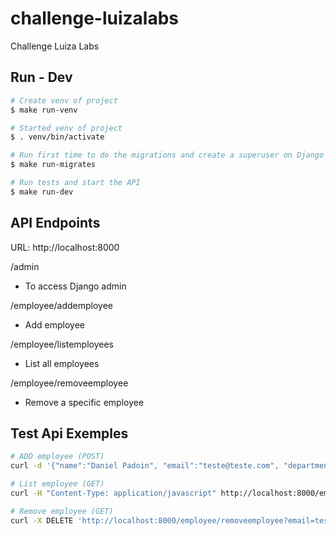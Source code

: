 # challenge-luizalabs
Challenge Luiza Labs

## Run - Dev

```bash
# Create venv of project
$ make run-venv
```

```bash
# Started venv of project
$ . venv/bin/activate
```

```bash
# Run first time to do the migrations and create a superuser on Django
$ make run-migrates
```

```bash
# Run tests and start the API
$ make run-dev
```
## API Endpoints
URL: http://localhost:8000

/admin
- To access Django admin


/employee/addemployee
- Add employee


/employee/listemployees
- List all employees


/employee/removeemployee
- Remove a specific employee



## Test Api Exemples
```bash
# ADD employee (POST)
curl -d '{"name":"Daniel Padoin", "email":"teste@teste.com", "department":"Teste" }' -H "Content-Type: application/json" -X POST http://localhost:8000/employee/addemployee
```

```bash
# List employee (GET)
curl -H "Content-Type: application/javascript" http://localhost:8000/employee/listemployees
```

```bash
# Remove employee (GET)
curl -X DELETE 'http://localhost:8000/employee/removeemployee?email=teste@teste.com'
```




